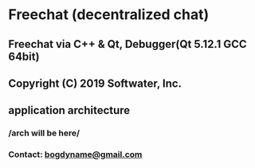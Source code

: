 # **Freechat (decentralized chat)**
## **Freechat via C++ & Qt, Debugger(Qt 5.12.1 GCC 64bit)**
## **Copyright (C) 2019 Softwater, Inc.**
## **application architecture**
### /arch will be here/
### **Contact: bogdyname@gmail.com**
